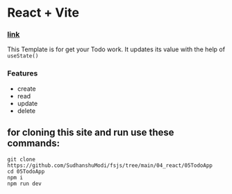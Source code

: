 # React + Vite

### [link](https://sudhanshu-todo.netlify.app/)

This Template is for get your Todo work.
It updates its value with the help of `useState()`

### Features

- create
- read
- update
- delete

## for cloning this site and run use these commands:

```
git clone https://github.com/SudhanshuModi/fsjs/tree/main/04_react/05TodoApp
cd 05TodoApp
npm i
npm run dev
```
